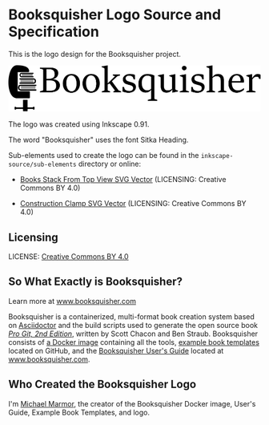 # Booksquisher Logo Source and Specification

This is the logo design for the Booksquisher project.

![Booksquisher Logo](final-simple-svg/booksquisher-black.svg)

The logo was created using Inkscape 0.91.

The word "Booksquisher" uses the font Sitka Heading.

Sub-elements used to create the logo can be found in the `inkscape-source/sub-elements` directory or online:

* [Books Stack From Top View SVG Vector](https://www.svgrepo.com/svg/30588/books-stack-from-top-view) (LICENSING: Creative Commons BY 4.0)

* [Construction Clamp SVG Vector](https://www.svgrepo.com/svg/252432/construction-clamp) (LICENSING: Creative Commons BY 4.0)

## Licensing

LICENSE: [Creative Commons BY 4.0](https://creativecommons.org/licenses/by/4.0/)

## So What Exactly is Booksquisher?

Learn more at www.booksquisher.com

Booksquisher is a containerized, multi-format book creation system based on [Asciidoctor](https://asciidoctor.org/) and the build scripts used to generate the open source book _[Pro Git, 2nd Edition](https://git-scm.com/book/en/v2)_, written by Scott Chacon and Ben Straub. Booksquisher consists of [a Docker image](https://hub.docker.com/r/marmor/booksquisher) containing all the tools, [example book templates](https://github.com/mmarmor/booksquisher-example-book-templates) located on GitHub, and the [Booksquisher User's Guide](https://www.booksquisher.com/) located at www.booksquisher.com.

## Who Created the Booksquisher Logo

I'm [Michael Marmor](https://www.michaelmarmor.com), the creator of the Booksquisher Docker image, User's Guide, Example Book Templates, and logo.
